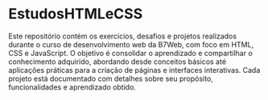# EstudosHTMLeCSS
 Este repositório contém os exercícios, desafios e projetos realizados durante o curso de desenvolvimento web da B7Web, com foco em HTML, CSS e JavaScript. O objetivo é consolidar o aprendizado e compartilhar o conhecimento adquirido, abordando desde conceitos básicos até aplicações práticas para a criação de páginas e interfaces interativas. Cada projeto está documentado com detalhes sobre seu propósito, funcionalidades e aprendizado obtido.
